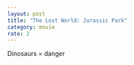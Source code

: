 ```yaml
---
layout: post
title: "The Lost World: Jurassic Park"
category: movie
rate: 2
---
```


Dinosaurs = danger
